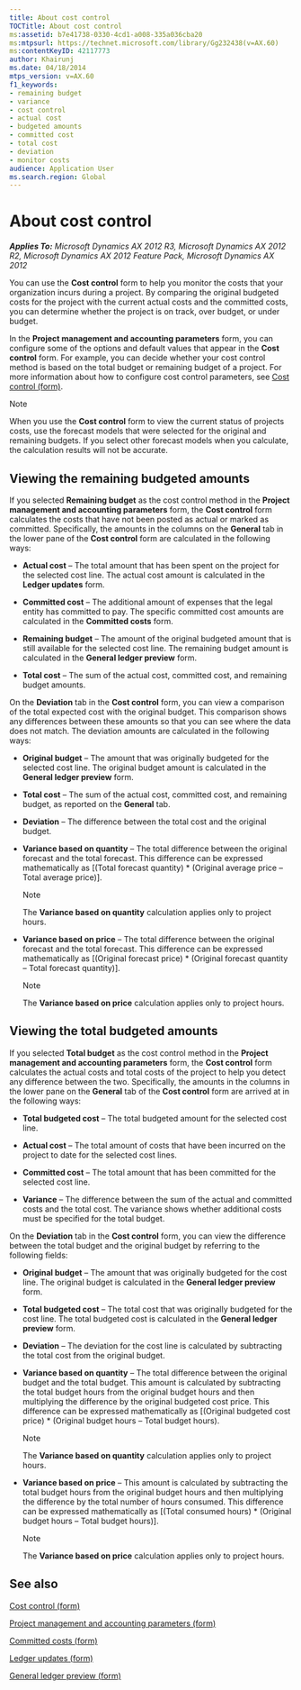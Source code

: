 ```yaml
---
title: About cost control
TOCTitle: About cost control
ms:assetid: b7e41738-0330-4cd1-a008-335a036cba20
ms:mtpsurl: https://technet.microsoft.com/library/Gg232438(v=AX.60)
ms:contentKeyID: 42117773
author: Khairunj
ms.date: 04/18/2014
mtps_version: v=AX.60
f1_keywords:
- remaining budget
- variance
- cost control
- actual cost
- budgeted amounts
- committed cost
- total cost
- deviation
- monitor costs
audience: Application User
ms.search.region: Global
---
```


# About cost control 


_**Applies To:** Microsoft Dynamics AX 2012 R3, Microsoft Dynamics AX 2012 R2, Microsoft Dynamics AX 2012 Feature Pack, Microsoft Dynamics AX 2012_

You can use the **Cost control** form to help you monitor the costs that your organization incurs during a project. By comparing the original budgeted costs for the project with the current actual costs and the committed costs, you can determine whether the project is on track, over budget, or under budget.

In the **Project management and accounting parameters** form, you can configure some of the options and default values that appear in the **Cost control** form. For example, you can decide whether your cost control method is based on the total budget or remaining budget of a project. For more information about how to configure cost control parameters, see [Cost control (form)](https://technet.microsoft.com/library/hh242864\(v=ax.60\)).


> [!NOTE]
> <P>When you use the <STRONG>Cost control</STRONG> form to view the current status of projects costs, use the forecast models that were selected for the original and remaining budgets. If you select other forecast models when you calculate, the calculation results will not be accurate.</P>



## Viewing the remaining budgeted amounts

If you selected **Remaining budget** as the cost control method in the **Project management and accounting parameters** form, the **Cost control** form calculates the costs that have not been posted as actual or marked as committed. Specifically, the amounts in the columns on the **General** tab in the lower pane of the **Cost control** form are calculated in the following ways:

  - **Actual cost** – The total amount that has been spent on the project for the selected cost line. The actual cost amount is calculated in the **Ledger updates** form.

  - **Committed cost** – The additional amount of expenses that the legal entity has committed to pay. The specific committed cost amounts are calculated in the **Committed costs** form.

  - **Remaining budget** – The amount of the original budgeted amount that is still available for the selected cost line. The remaining budget amount is calculated in the **General ledger preview** form.

  - **Total cost** – The sum of the actual cost, committed cost, and remaining budget amounts.

On the **Deviation** tab in the **Cost control** form, you can view a comparison of the total expected cost with the original budget. This comparison shows any differences between these amounts so that you can see where the data does not match. The deviation amounts are calculated in the following ways:

  - **Original budget** – The amount that was originally budgeted for the selected cost line. The original budget amount is calculated in the **General ledger preview** form.

  - **Total cost** – The sum of the actual cost, committed cost, and remaining budget, as reported on the **General** tab.

  - **Deviation** – The difference between the total cost and the original budget.

  - **Variance based on quantity** – The total difference between the original forecast and the total forecast. This difference can be expressed mathematically as \[(Total forecast quantity) \* (Original average price – Total average price)\].
    

    > [!NOTE]
    > <P>The <STRONG>Variance based on quantity</STRONG> calculation applies only to project hours.</P>



  - **Variance based on price** – The total difference between the original forecast and the total forecast. This difference can be expressed mathematically as \[(Original forecast price) \* (Original forecast quantity – Total forecast quantity)\].
    

    > [!NOTE]
    > <P>The <STRONG>Variance based on price</STRONG> calculation applies only to project hours.</P>



## Viewing the total budgeted amounts

If you selected **Total budget** as the cost control method in the **Project management and accounting parameters** form, the **Cost control** form calculates the actual costs and total costs of the project to help you detect any difference between the two. Specifically, the amounts in the columns in the lower pane on the **General** tab of the **Cost control** form are arrived at in the following ways:

  - **Total budgeted cost** – The total budgeted amount for the selected cost line.

  - **Actual cost** – The total amount of costs that have been incurred on the project to date for the selected cost lines.

  - **Committed cost** – The total amount that has been committed for the selected cost line.

  - **Variance** – The difference between the sum of the actual and committed costs and the total cost. The variance shows whether additional costs must be specified for the total budget.

On the **Deviation** tab in the **Cost control** form, you can view the difference between the total budget and the original budget by referring to the following fields:

  - **Original budget** – The amount that was originally budgeted for the cost line. The original budget is calculated in the **General ledger preview** form.

  - **Total budgeted cost** – The total cost that was originally budgeted for the cost line. The total budgeted cost is calculated in the **General ledger preview** form.

  - **Deviation** – The deviation for the cost line is calculated by subtracting the total cost from the original budget.

  - **Variance based on quantity** – The total difference between the original budget and the total budget. This amount is calculated by subtracting the total budget hours from the original budget hours and then multiplying the difference by the original budgeted cost price. This difference can be expressed mathematically as \[(Original budgeted cost price) \* (Original budget hours – Total budget hours).
    

    > [!NOTE]
    > <P>The <STRONG>Variance based on quantity</STRONG> calculation applies only to project hours.</P>



  - **Variance based on price** – This amount is calculated by subtracting the total budget hours from the original budget hours and then multiplying the difference by the total number of hours consumed. This difference can be expressed mathematically as \[(Total consumed hours) \* (Original budget hours – Total budget hours)\].
    

    > [!NOTE]
    > <P>The <STRONG>Variance based on price</STRONG> calculation applies only to project hours.</P>



## See also

[Cost control (form)](https://technet.microsoft.com/library/hh242864\(v=ax.60\))

[Project management and accounting parameters (form)](https://technet.microsoft.com/library/aa599440\(v=ax.60\))

[Committed costs (form)](https://technet.microsoft.com/library/hh209516\(v=ax.60\))

[Ledger updates (form)](https://technet.microsoft.com/library/aa590206\(v=ax.60\))

[General ledger preview (form)](https://technet.microsoft.com/library/aa587482\(v=ax.60\))

  


